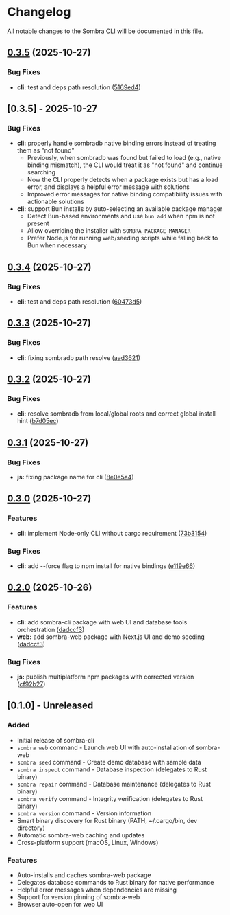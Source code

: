 # Changelog

All notable changes to the Sombra CLI will be documented in this file.

## [0.3.5](https://github.com/maskdotdev/sombra/compare/cli-v0.3.4...cli-v0.3.5) (2025-10-27)


### Bug Fixes

* **cli:** test and deps path resolution ([5169ed4](https://github.com/maskdotdev/sombra/commit/5169ed45eee7c3bfd3fa10093a2f1d1a6f40f103))

## [0.3.5] - 2025-10-27

### Bug Fixes

* **cli:** properly handle sombradb native binding errors instead of treating them as "not found"
  - Previously, when sombradb was found but failed to load (e.g., native binding mismatch), the CLI would treat it as "not found" and continue searching
  - Now the CLI properly detects when a package exists but has a load error, and displays a helpful error message with solutions
  - Improved error messages for native binding compatibility issues with actionable solutions
* **cli:** support Bun installs by auto-selecting an available package manager
  - Detect Bun-based environments and use `bun add` when npm is not present
  - Allow overriding the installer with `SOMBRA_PACKAGE_MANAGER`
  - Prefer Node.js for running web/seeding scripts while falling back to Bun when necessary

## [0.3.4](https://github.com/maskdotdev/sombra/compare/cli-v0.3.3...cli-v0.3.4) (2025-10-27)


### Bug Fixes

* **cli:** test and deps path resolution ([60473d5](https://github.com/maskdotdev/sombra/commit/60473d50c341e50ddcadda7b927b0d169c4da0a3))

## [0.3.3](https://github.com/maskdotdev/sombra/compare/cli-v0.3.2...cli-v0.3.3) (2025-10-27)


### Bug Fixes

* **cli:** fixing sombradb path resolve ([aad3621](https://github.com/maskdotdev/sombra/commit/aad3621fd5635c733f60b90e25118362432a0f58))

## [0.3.2](https://github.com/maskdotdev/sombra/compare/cli-v0.3.1...cli-v0.3.2) (2025-10-27)


### Bug Fixes

* **cli:** resolve sombradb from local/global roots and correct global install hint ([b7d05ec](https://github.com/maskdotdev/sombra/commit/b7d05ecd4dd2f184ad2967d0856f2b36cfb76653))

## [0.3.1](https://github.com/maskdotdev/sombra/compare/cli-v0.3.0...cli-v0.3.1) (2025-10-27)


### Bug Fixes

* **js:** fixing package name for cli ([8e0e5a4](https://github.com/maskdotdev/sombra/commit/8e0e5a48ea77a9c5a67e9c341a5098b6a0b7f394))

## [0.3.0](https://github.com/maskdotdev/sombra/compare/cli-v0.2.0...cli-v0.3.0) (2025-10-27)


### Features

* **cli:** implement Node-only CLI without cargo requirement ([73b3154](https://github.com/maskdotdev/sombra/commit/73b3154b72f4f88b86768e7a1ddb8defa9a8fb38))


### Bug Fixes

* **cli:** add --force flag to npm install for native bindings ([e119e66](https://github.com/maskdotdev/sombra/commit/e119e6645bc86d6cd3afaf21e7fd08ee685e1d12))

## [0.2.0](https://github.com/maskdotdev/sombra/compare/cli-v0.1.0...cli-v0.2.0) (2025-10-26)


### Features

* **cli:** add sombra-cli package with web UI and database tools orchestration ([dadccf3](https://github.com/maskdotdev/sombra/commit/dadccf3850ad5cf05f734ef99825ac9940f0ab69))
* **web:** add sombra-web package with Next.js UI and demo seeding ([dadccf3](https://github.com/maskdotdev/sombra/commit/dadccf3850ad5cf05f734ef99825ac9940f0ab69))


### Bug Fixes

* **js:** publish multiplatform npm packages with corrected version ([cf92b27](https://github.com/maskdotdev/sombra/commit/cf92b27badd31c06b35189a292ce5fbd6ff96e26))

## [0.1.0] - Unreleased

### Added
- Initial release of sombra-cli
- `sombra web` command - Launch web UI with auto-installation of sombra-web
- `sombra seed` command - Create demo database with sample data
- `sombra inspect` command - Database inspection (delegates to Rust binary)
- `sombra repair` command - Database maintenance (delegates to Rust binary)
- `sombra verify` command - Integrity verification (delegates to Rust binary)
- `sombra version` command - Version information
- Smart binary discovery for Rust binary (PATH, ~/.cargo/bin, dev directory)
- Automatic sombra-web caching and updates
- Cross-platform support (macOS, Linux, Windows)

### Features
- Auto-installs and caches sombra-web package
- Delegates database commands to Rust binary for native performance
- Helpful error messages when dependencies are missing
- Support for version pinning of sombra-web
- Browser auto-open for web UI
